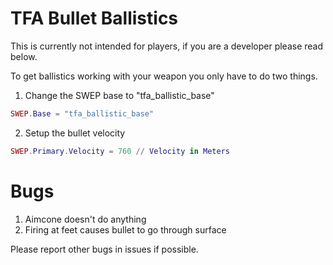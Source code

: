 # TFA Bullet Ballistics
This is currently not intended for players, if you are a developer please read below.

To get ballistics working with your weapon you only have to do two things.

1. Change the SWEP base to "tfa_ballistic_base"
```lua
SWEP.Base = "tfa_ballistic_base"
```
2. Setup the bullet velocity
```lua
SWEP.Primary.Velocity = 760 // Velocity in Meters
```

# Bugs
1. Aimcone doesn't do anything
2. Firing at feet causes bullet to go through surface

Please report other bugs in issues if possible.
